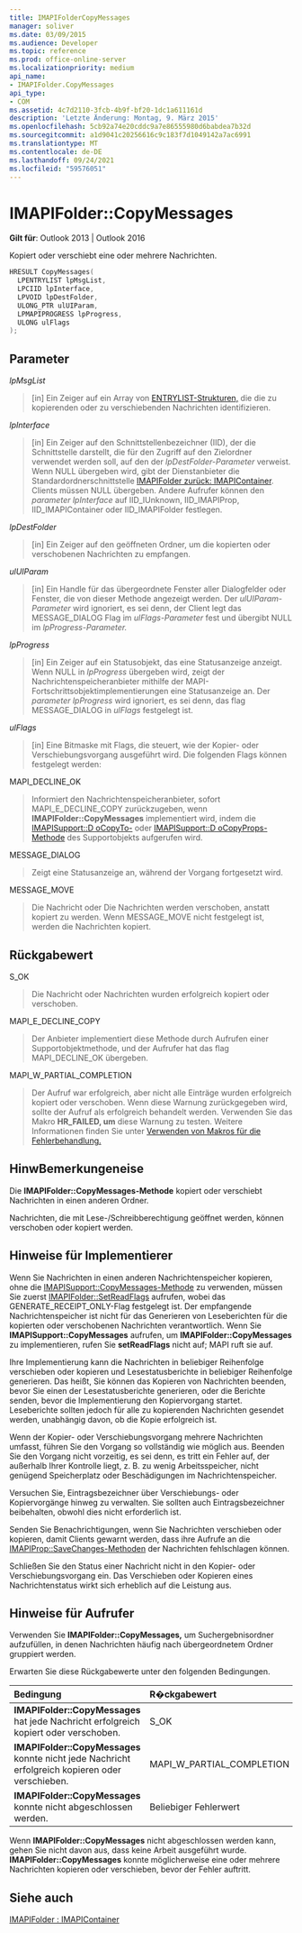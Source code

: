```yaml
---
title: IMAPIFolderCopyMessages
manager: soliver
ms.date: 03/09/2015
ms.audience: Developer
ms.topic: reference
ms.prod: office-online-server
ms.localizationpriority: medium
api_name:
- IMAPIFolder.CopyMessages
api_type:
- COM
ms.assetid: 4c7d2110-3fcb-4b9f-bf20-1dc1a611161d
description: 'Letzte Änderung: Montag, 9. März 2015'
ms.openlocfilehash: 5cb92a74e20cddc9a7e86555980d6babdea7b32d
ms.sourcegitcommit: a1d9041c20256616c9c183f7d1049142a7ac6991
ms.translationtype: MT
ms.contentlocale: de-DE
ms.lasthandoff: 09/24/2021
ms.locfileid: "59576051"
---
```

# <a name="imapifoldercopymessages"></a>IMAPIFolder::CopyMessages

  
  
**Gilt für**: Outlook 2013 | Outlook 2016 
  
Kopiert oder verschiebt eine oder mehrere Nachrichten.
  
```cpp
HRESULT CopyMessages(
  LPENTRYLIST lpMsgList,
  LPCIID lpInterface,
  LPVOID lpDestFolder,
  ULONG_PTR ulUIParam,
  LPMAPIPROGRESS lpProgress,
  ULONG ulFlags
);
```

## <a name="parameters"></a>Parameter

 _lpMsgList_
  
> [in] Ein Zeiger auf ein Array von [ENTRYLIST-Strukturen,](entrylist.md) die die zu kopierenden oder zu verschiebenden Nachrichten identifizieren. 
    
 _lpInterface_
  
> [in] Ein Zeiger auf den Schnittstellenbezeichner (IID), der die Schnittstelle darstellt, die für den Zugriff auf den Zielordner verwendet werden soll, auf den der  _lpDestFolder-Parameter_ verweist. Wenn NULL übergeben wird, gibt der Dienstanbieter die Standardordnerschnittstelle [IMAPIFolder zurück: IMAPIContainer](imapifolderimapicontainer.md). Clients müssen NULL übergeben. Andere Aufrufer können den  _parameter lpInterface_ auf IID_IUnknown, IID_IMAPIProp, IID_IMAPIContainer oder IID_IMAPIFolder festlegen. 
    
 _lpDestFolder_
  
> [in] Ein Zeiger auf den geöffneten Ordner, um die kopierten oder verschobenen Nachrichten zu empfangen.
    
 _ulUIParam_
  
> [in] Ein Handle für das übergeordnete Fenster aller Dialogfelder oder Fenster, die von dieser Methode angezeigt werden. Der _ulUIParam-Parameter_ wird ignoriert, es sei denn, der Client legt das MESSAGE_DIALOG Flag im _ulFlags-Parameter_ fest und übergibt NULL im _lpProgress-Parameter._ 
    
 _lpProgress_
  
> [in] Ein Zeiger auf ein Statusobjekt, das eine Statusanzeige anzeigt. Wenn NULL in  _lpProgress_ übergeben wird, zeigt der Nachrichtenspeicheranbieter mithilfe der MAPI-Fortschrittsobjektimplementierungen eine Statusanzeige an. Der  _parameter lpProgress_ wird ignoriert, es sei denn, das flag MESSAGE_DIALOG in  _ulFlags_ festgelegt ist.
    
 _ulFlags_
  
> [in] Eine Bitmaske mit Flags, die steuert, wie der Kopier- oder Verschiebungsvorgang ausgeführt wird. Die folgenden Flags können festgelegt werden:
    
MAPI_DECLINE_OK 
  
> Informiert den Nachrichtenspeicheranbieter, sofort MAPI_E_DECLINE_COPY zurückzugeben, wenn **IMAPIFolder::CopyMessages** implementiert wird, indem die [IMAPISupport::D oCopyTo-](imapisupport-docopyto.md) oder [IMAPISupport::D oCopyProps-Methode](imapisupport-docopyprops.md) des Supportobjekts aufgerufen wird. 
    
MESSAGE_DIALOG 
  
> Zeigt eine Statusanzeige an, während der Vorgang fortgesetzt wird.
    
MESSAGE_MOVE 
  
> Die Nachricht oder Die Nachrichten werden verschoben, anstatt kopiert zu werden. Wenn MESSAGE_MOVE nicht festgelegt ist, werden die Nachrichten kopiert.
    
## <a name="return-value"></a>Rückgabewert

S_OK 
  
> Die Nachricht oder Nachrichten wurden erfolgreich kopiert oder verschoben.
    
MAPI_E_DECLINE_COPY 
  
> Der Anbieter implementiert diese Methode durch Aufrufen einer Supportobjektmethode, und der Aufrufer hat das flag MAPI_DECLINE_OK übergeben.
    
MAPI_W_PARTIAL_COMPLETION 
  
> Der Aufruf war erfolgreich, aber nicht alle Einträge wurden erfolgreich kopiert oder verschoben. Wenn diese Warnung zurückgegeben wird, sollte der Aufruf als erfolgreich behandelt werden. Verwenden Sie das Makro **HR_FAILED, um** diese Warnung zu testen. Weitere Informationen finden Sie unter [Verwenden von Makros für die Fehlerbehandlung.](using-macros-for-error-handling.md)
    
## <a name="remarks"></a>HinwBemerkungeneise

Die **IMAPIFolder::CopyMessages-Methode** kopiert oder verschiebt Nachrichten in einen anderen Ordner. 
  
Nachrichten, die mit Lese-/Schreibberechtigung geöffnet werden, können verschoben oder kopiert werden. 
  
## <a name="notes-to-implementers"></a>Hinweise für Implementierer

Wenn Sie Nachrichten in einen anderen Nachrichtenspeicher kopieren, ohne die [IMAPISupport::CopyMessages-Methode](imapisupport-copymessages.md) zu verwenden, müssen Sie zuerst [IMAPIFolder::SetReadFlags](imapifolder-setreadflags.md) aufrufen, wobei das GENERATE_RECEIPT_ONLY-Flag festgelegt ist. Der empfangende Nachrichtenspeicher ist nicht für das Generieren von Leseberichten für die kopierten oder verschobenen Nachrichten verantwortlich. Wenn Sie **IMAPISupport::CopyMessages** aufrufen, um **IMAPIFolder::CopyMessages** zu implementieren, rufen Sie **setReadFlags** nicht auf; MAPI ruft sie auf. 
  
Ihre Implementierung kann die Nachrichten in beliebiger Reihenfolge verschieben oder kopieren und Lesestatusberichte in beliebiger Reihenfolge generieren. Das heißt, Sie können das Kopieren von Nachrichten beenden, bevor Sie einen der Lesestatusberichte generieren, oder die Berichte senden, bevor die Implementierung den Kopiervorgang startet. Leseberichte sollten jedoch für alle zu kopierenden Nachrichten gesendet werden, unabhängig davon, ob die Kopie erfolgreich ist.
  
Wenn der Kopier- oder Verschiebungsvorgang mehrere Nachrichten umfasst, führen Sie den Vorgang so vollständig wie möglich aus. Beenden Sie den Vorgang nicht vorzeitig, es sei denn, es tritt ein Fehler auf, der außerhalb Ihrer Kontrolle liegt, z. B. zu wenig Arbeitsspeicher, nicht genügend Speicherplatz oder Beschädigungen im Nachrichtenspeicher.
  
Versuchen Sie, Eintragsbezeichner über Verschiebungs- oder Kopiervorgänge hinweg zu verwalten. Sie sollten auch Eintragsbezeichner beibehalten, obwohl dies nicht erforderlich ist.
  
Senden Sie Benachrichtigungen, wenn Sie Nachrichten verschieben oder kopieren, damit Clients gewarnt werden, dass ihre Aufrufe an die [IMAPIProp::SaveChanges-Methoden](imapiprop-savechanges.md) der Nachrichten fehlschlagen können. 
  
Schließen Sie den Status einer Nachricht nicht in den Kopier- oder Verschiebungsvorgang ein. Das Verschieben oder Kopieren eines Nachrichtenstatus wirkt sich erheblich auf die Leistung aus.
  
## <a name="notes-to-callers"></a>Hinweise für Aufrufer

Verwenden Sie **IMAPIFolder::CopyMessages,** um Suchergebnisordner aufzufüllen, in denen Nachrichten häufig nach übergeordnetem Ordner gruppiert werden. 
  
Erwarten Sie diese Rückgabewerte unter den folgenden Bedingungen.
  
|**Bedingung**|**R�ckgabewert**|
|:-----|:-----|
|**IMAPIFolder::CopyMessages** hat jede Nachricht erfolgreich kopiert oder verschoben.  <br/> |S_OK  <br/> |
|**IMAPIFolder::CopyMessages** konnte nicht jede Nachricht erfolgreich kopieren oder verschieben.  <br/> |MAPI_W_PARTIAL_COMPLETION  <br/> |
|**IMAPIFolder::CopyMessages** konnte nicht abgeschlossen werden.  <br/> |Beliebiger Fehlerwert  <br/> |
   
Wenn **IMAPIFolder::CopyMessages** nicht abgeschlossen werden kann, gehen Sie nicht davon aus, dass keine Arbeit ausgeführt wurde. **IMAPIFolder::CopyMessages** konnte möglicherweise eine oder mehrere Nachrichten kopieren oder verschieben, bevor der Fehler auftritt. 
  
## <a name="see-also"></a>Siehe auch



[IMAPIFolder : IMAPIContainer](imapifolderimapicontainer.md)

